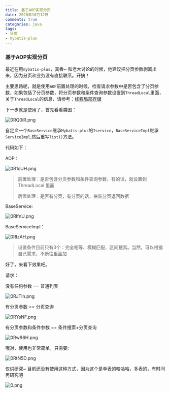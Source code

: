 ```yaml
---
title: 基于AOP实现分页
date: 2020年10月12日
comments: true
categories: java
tags:
- 分页
- mybatis-plus
---
```


### 基于AOP实现分页

最近在用`mybatis-plus`，真香~
和老大讨论的时候，他建议把分页参数剥离出来，因为分页和业务没有直接联系。开搞！

主要思路呢，就是使用`AOP`前置处理的时候，检查请求参数中是否包含了分页参数，如果包括了分页参数，将分页参数和条件查询参数设置到`ThreadLocal`里面，关于`ThreadLocal`的信息，请参考：[线程局部存储](https://zh.wikipedia.org/wiki/%E7%BA%BF%E7%A8%8B%E5%B1%80%E9%83%A8%E5%AD%98%E5%82%A8#Java)

下一步就是使用了，首先看看类图：

<!--more-->

![0RQ0iR.png](https://s1.ax1x.com/2020/10/12/0RQ0iR.png)

自定义一个`BaseService`继承`Mybatis-plus`的`Iservice`，`BaseServiceImpl`继承`ServiceImpl`,然后重写`list()`方法。

代码如下：

AOP：

![0R1cUH.png](https://s1.ax1x.com/2020/10/12/0R1cUH.png)

> 前置处理：是否包含分页参数和条件查询参数，有的话，就设置到 ThreadLocal 里面
> 
> 后置处理：是否有分页，有分页的话，拼装分页返回数据

BaseService:

![0RlfnU.png](https://s1.ax1x.com/2020/10/12/0RlfnU.png)

BaseServiceImpl：

![0RlzAH.png](https://s1.ax1x.com/2020/10/12/0RlzAH.png)

> 设置条件目前只有3个：完全相等、模糊匹配、区间搜索。当然，可以根据自己需求，不断往里面加

好了，来看下效果吧。

请求：

没有任何参数 == 普通列表

![0RJTln.png](https://s1.ax1x.com/2020/10/12/0RJTln.png)

有分页参数 == 分页查询

![0RYsNF.png](https://s1.ax1x.com/2020/10/12/0RYsNF.png)

有分页参数和条件参数 == 条件搜索+分页查询

![0Rw96H.png](https://s1.ax1x.com/2020/10/12/0Rw96H.png)

哦对，使用也非常简单，只需要:

![0RtN5D.png](https://s1.ax1x.com/2020/10/12/0RtN5D.png)

仅供研究~ 目前还没有使用这种方式，因为这个是单表的哈哈哈，多表的，有时间再研究吧

![0.png](https://ss0.bdstatic.com/70cFuHSh_Q1YnxGkpoWK1HF6hhy/it/u=1403753716,1596817704&fm=26&gp=0.jpg)
